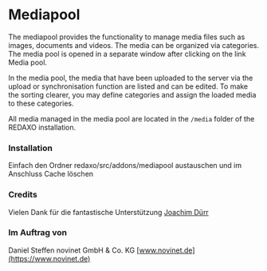 # Mediapool

The mediapool provides the functionality to manage media files such as images, documents and videos. The media can be organized via categories. The media pool is opened in a separate window after clicking on the link Media pool.

In the media pool, the media that have been uploaded to the server via the upload or synchronisation function are listed and can be edited. To make the sorting clearer, you may define categories and assign the loaded media to these categories.

All media managed in the media pool are located in the `/media` folder of the REDAXO installation.

### Installation
Einfach den Ordner redaxo/src/addons/mediapool austauschen und im Anschluss Cache löschen

### Credits
Vielen Dank für die fantastische Unterstützung
[Joachim Dürr](https://github.com/joachimdoerr)

### Im Auftrag von
Daniel Steffen
novinet GmbH & Co. KG
[www.novinet.de](https://www.novinet.de)
